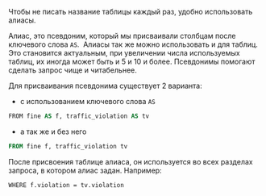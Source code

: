 Чтобы не писать название таблицы каждый раз, удобно использовать алиасы.

Алиас, это псевдоним, который мы присваивали столбцам после ключевого слова `AS`.  Алиасы так же можно использовать и для таблиц. Это становится актуальным, при увеличении числа используемых таблиц, их иногда может быть и 5 и 10 и более. Псевдонимы помогают сделать запрос чище и читабельнее.

Для присваивания псевдонима существует 2 варианта: 

- с использованием ключевого слова `AS` 

```sql
FROM fine AS f, traffic_violation AS tv
```

- а так же и без него

```sql
FROM fine f, traffic_violation tv
```

После присвоения таблице алиаса, он используется во всех разделах запроса, в котором алиас задан. Например:

```
WHERE f.violation = tv.violation
```